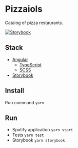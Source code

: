 # Pizzaiols

Catalog of pizza restaurants.

[![Storybook](https://cdn.jsdelivr.net/gh/storybookjs/brand@master/badge/badge-storybook.svg)](https://storybook.js.org/)

## Stack

* [Angular](https://angular.io/)
  * [TypeScript](https://www.typescriptlang.org/)
  * [SCSS](https://sass-lang.com/)
* [Storybook](https://storybook.js.org/)

## Install

Run command `yarn`

## Run

* Spotify application `yarn start`
* Tests `yarn test`
* Storybook `yarn storybook`
